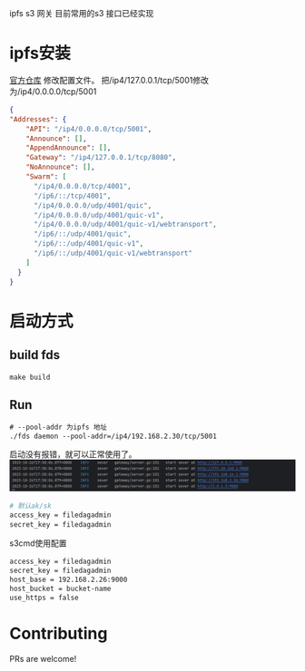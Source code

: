 
ipfs s3 网关
目前常用的s3 接口已经实现

# ipfs安装
[官方仓库](https://github.com/ipfs/kubo.git)
修改配置文件。
把/ip4/127.0.0.1/tcp/5001修改为/ip4/0.0.0.0/tcp/5001
```json
{
"Addresses": {
    "API": "/ip4/0.0.0.0/tcp/5001",
    "Announce": [],
    "AppendAnnounce": [],
    "Gateway": "/ip4/127.0.0.1/tcp/8080",
    "NoAnnounce": [],
    "Swarm": [
      "/ip4/0.0.0.0/tcp/4001",
      "/ip6/::/tcp/4001",
      "/ip4/0.0.0.0/udp/4001/quic",
      "/ip4/0.0.0.0/udp/4001/quic-v1",
      "/ip4/0.0.0.0/udp/4001/quic-v1/webtransport",
      "/ip6/::/udp/4001/quic",
      "/ip6/::/udp/4001/quic-v1",
      "/ip6/::/udp/4001/quic-v1/webtransport"
    ]
  }
}
```
# 启动方式
## build fds
```shell
make build
```
## Run
```shell
# --pool-addr 为ipfs 地址
./fds daemon --pool-addr=/ip4/192.168.2.30/tcp/5001
```
启动没有报错，就可以正常使用了。
![img.png](docs/images/img.png)

```bash
# 默认ak/sk
access_key = filedagadmin
secret_key = filedagadmin
```
s3cmd使用配置
```
access_key = filedagadmin
secret_key = filedagadmin
host_base = 192.168.2.26:9000
host_bucket = bucket-name
use_https = false
```
# Contributing
PRs are welcome!